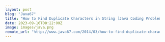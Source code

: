 ```yaml
---
layout: post
blog: "Java67"
title: "How to Find Duplicate Characters in String [Java Coding Problems]"
date: 2023-09-16T08:22:00Z
image: images/java.png
remote_url: "http://www.java67.com/2014/03/how-to-find-duplicate-characters-in-String-Java-program.html"
---
```

